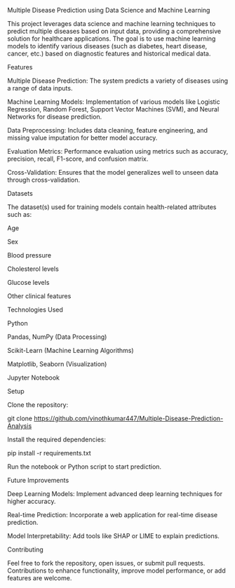 Multiple Disease Prediction using Data Science and Machine Learning

This project leverages data science and machine learning techniques to predict multiple diseases based on input data, providing a comprehensive solution for healthcare applications. The goal is to use machine learning models to identify various diseases (such as diabetes, heart disease, cancer, etc.) based on diagnostic features and historical medical data.

Features

Multiple Disease Prediction: The system predicts a variety of diseases using a range of data inputs.

Machine Learning Models: Implementation of various models like Logistic Regression, Random Forest, Support Vector Machines (SVM), and Neural Networks for disease prediction.

Data Preprocessing: Includes data cleaning, feature engineering, and missing value imputation for better model accuracy.

Evaluation Metrics: Performance evaluation using metrics such as accuracy, precision, recall, F1-score, and confusion matrix.

Cross-Validation: Ensures that the model generalizes well to unseen data through cross-validation.

Datasets

The dataset(s) used for training models contain health-related attributes such as:

Age

Sex

Blood pressure

Cholesterol levels

Glucose levels

Other clinical features

Technologies Used

Python

Pandas, NumPy (Data Processing)

Scikit-Learn (Machine Learning Algorithms)

Matplotlib, Seaborn (Visualization)

Jupyter Notebook

Setup

Clone the repository:

git clone https://github.com/vinothkumar447/Multiple-Disease-Prediction-Analysis

Install the required dependencies:

pip install -r requirements.txt

Run the notebook or Python script to start prediction.

Future Improvements

Deep Learning Models: Implement advanced deep learning techniques for higher accuracy.

Real-time Prediction: Incorporate a web application for real-time disease prediction.

Model Interpretability: Add tools like SHAP or LIME to explain predictions.

Contributing

Feel free to fork the repository, open issues, or submit pull requests. Contributions to enhance functionality, improve model performance, or add features are welcome.

